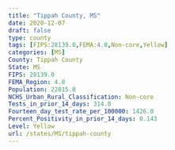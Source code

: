 ```yaml
---
title: "Tippah County, MS"
date: 2020-12-07
draft: false
type: county
tags: [FIPS:28139.0,FEMA:4.0,Non-core,Yellow]
categories: [MS]
County: Tippah County
State: MS
FIPS: 28139.0
FEMA_Region: 4.0
Population: 22015.0
NCHS_Urban_Rural_Classification: Non-core
Tests_in_prior_14_days: 314.0
Fourteen_day_test_rate_per_100000: 1426.0
Percent_Positivity_in_prior_14_days: 0.143
Level: Yellow
url: /states/MS/tippah-county
---
```



